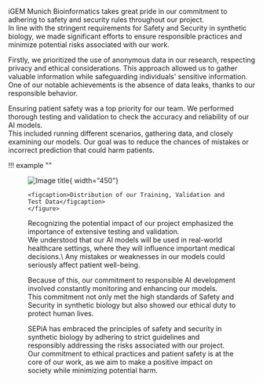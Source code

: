 iGEM Munich Bioinformatics takes great pride in our commitment to adhering to safety and security rules throughout our project.\
In line with the stringent requirements for Safety and Security in synthetic biology, we made significant efforts to ensure responsible practices and minimize potential risks associated with our work.

Firstly, we prioritized the use of anonymous data in our research, respecting privacy and ethical considerations. This approach allowed us to gather valuable information while safeguarding individuals' sensitive information.\
One of our notable achievements is the absence of data leaks, thanks to our responsible behavior.

Ensuring patient safety was a top priority for our team. We performed thorough testing and validation to check the accuracy and reliability of our AI models.\
This included running different scenarios, gathering data, and closely examining our models. Our goal was to reduce the chances of mistakes or incorrect prediction that could harm patients.

!!! example ""
    <figure markdown >
        ![Image title](https://static.igem.wiki/teams/5016/wiki/testing-data-of-our-model.png){ width="450"}
        
    <figcaption>Distribution of our Training, Validation and Test Data</figcaption>
    </figure>
Recognizing the potential impact of our project emphasized the importance of extensive testing and validation.\
We understood that our AI models will be used in real-world healthcare settings, where they will influence important medical decisions.\ Any mistakes or weaknesses in our models could seriously affect patient well-being.

Because of this, our commitment to responsible AI development involved constantly monitoring and enhancing our models.\
This commitment not only met the high standards of Safety and Security in synthetic biology but also showed our ethical duty to protect human lives.

SEPiA has embraced the principles of safety and security in synthetic biology by adhering to strict guidelines and responsibly addressing the risks associated with our project.\
Our commitment to ethical practices and patient safety is at the core of our work, as we aim to make a positive impact on society while minimizing potential harm.
